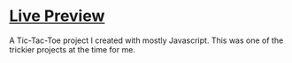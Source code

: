 # [Live Preview](https://justyoberg.github.io/tic-tac-toe)

A Tic-Tac-Toe project I created with mostly Javascript. This was one of the trickier projects at the time for me.
